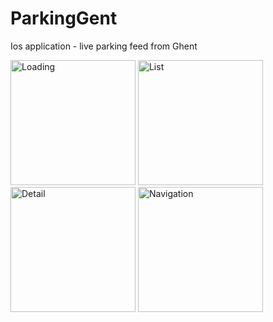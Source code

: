 # ParkingGent
Ios application - live parking feed from Ghent

<img width="200" alt="Loading" src="https://i.imgur.com/Yl5EKCO.png"> <img width="200" alt="List" src="https://i.imgur.com/Dyo3Jeo.png"> <img width="200" alt="Detail" src="https://i.imgur.com/55qtHA6.png"> <img width="200" alt="Navigation" src="https://i.imgur.com/tHKL0wR.png">


